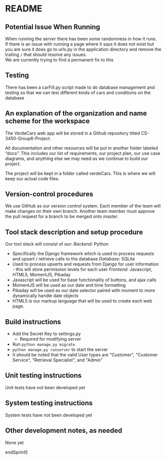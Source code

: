 # README

## Potential Issue When Running
When running the server there has been some randomness in how it runs.   
If there is an issue with running a page where it says it does not exist but you are sure it does go to urls.py in the application directory and remove the trailing `/` that should resolve any issues.  
We are currently trying to find a permanent fix to this 

## Testing 
There has been a carFill.py script made to do database management and testing so that we can test different kinds of cars and conditions on the database

## An explanation of the organization and name scheme for the workspace 
The VerdeCars web app will be stored in a Github repository titled CS-3450-Group6-Project.  

All documentation and other resources will be put in another folder labeled “docs”. This includes our list of requirements, our project plan, our use case diagrams, and anything else we may need as we continue to build our project.  

The project will be kept in a folder called verdeCars. This is where we will keep our actual code files.  

## Version-control procedures
We use GitHub as our version control system. Each member of the team will make changes on their own branch. Another team member must approve the pull request for a branch to be merged onto master.  


## Tool stack description and setup procedure
Our tool stack will consist of our:
*Backend:* Python
* Specifically the Django framework which is used to process requests and upsert / retrieve calls to the database
*Database:* SQLite
* Used to process upserts and requests from Django for user information - this will store permission levels for each user
*Frontend:* Javascript, HTML5, MomentJS, Pikaday
* Javascript will be used for base functionality of buttons, and ajax calls
* MomentJS will be used as our date and time formatting 
* Pikaday will be used as our date selector paired with moment to more dynamically handle date objects  
* HTML5 is our markup language that will be used to create each web page.


## Build instructions

* Add the Secret Key to settings.py
    * Required for modifying server
* Run `python manage.py migrate`
* `python manage.py runserver` to start the server
* It should be noted that the valid User types are "Customer", "Customer Service", "Retrieval Specialist", and "Admin"



## Unit testing instructions
Unit tests have not been developed yet


## System testing instructions
System tests have not been developed yet


## Other development notes, as needed
None yet


endSprint5
